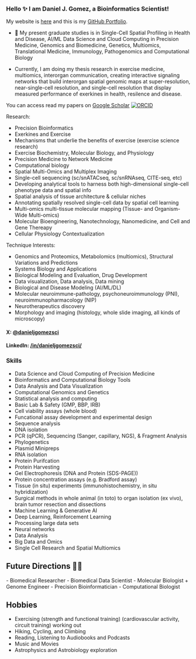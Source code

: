 ### Hello ✨ I am Daniel J. Gomez, a Bioinformatics Scientist!

My website is <a href="https://www.danieljgomez.org"> here</a> and this is my <a href="https://gomezdj.github.io">GitHub Portfolio</a>.

- 🔭 My present graduate studies is in Single-Cell Spatial Profiling in Health and Disease, AI/ML Data Science and Cloud Computing in Precision Medicine, Genomics and Biomedicine, Genetics, Multiomics, Translational Medicine, Immunology, Pathogenomics and Computational Biology

- Currently, I am doing my thesis research in exercise medicine, multiomics, interorgan communication, creating interactive signaling networks that build interorgan spatial genomic maps at super-resolution, near-single-cell resolution, and single-cell resolution that display measured performance of exerkines in health, resilence and disease.

You can access read my papers on [Google Scholar](https://scholar.google.com/citations?user=BcI2h_IAAAAJ&hl=en) [![ORCID](https://img.shields.io/static/v1?label=ORCID&message=0000-0002-8739-5062&color=green&style=flat-square&logo=orcid)]([https://orcid.org/0000-0002-8739-5062](https://orcid.org/0000-0002-5443-1813))

Research:
- Precision Bioinformatics
- Exerkines and Exercise
- Mechanisms that underlie the benefits of exercise (exercise science research)
- Exercise Biochemistry, Molecular Biology, and Physiology
- Precision Medicine to Network Medicine
- Computational biology 
- Spatial Multi-Omics and Multiplex Imaging
- Single-cell sequencing (sc/snATACseq, sc/snRNAseq, CITE-seq, etc)
- Developing analytical tools to harness both high-dimensional single-cell phenotype data and spatial info
- Spatial analysis of tissue architecture & cellular niches
- Annotating spatially resolved single-cell data by spatial cell learning
- Multi-omics multi-tissue molecular mapping (Tissue- and Organism-Wide Multi-omics)
- Molecular Bioengineering, Nanotechnology, Nanomedicine, and Cell and Gene Thereapy
- Cellular Physiology Contextualization 

Technique Interests:
- Genomics and Proteomics, Metabolomics (multiomics), Structural Variations and Predictions
- Systems Biology and Applications 
- Biological Modeling and Evaluation, Drug Development
- Data visualization, Data analysis, Data mining
- Biological and Disease Modeling (AI/ML/DL)
- Molecular neuroimmune-pathology, psychoneuroimmunology (PNI), neuroimmunopharmacology (NIP)
- Neurotherapeutics discovery
- Morphology and imaging (histology, whole slide imaging, all kinds of microscopy)



#### X: [@danieljgomezsci](https://x.com/danieljgomezsci) 
#### LinkedIn: [/in/danieljgomezsci/](https://www.linkedin.com/in/danieljgomezsci) 

### Skills
- Data Science and Cloud Computing of Precision Medicine
- Bioinformatics and Computational Biology Tools
- Data Analysis and Data Visualization
- Computational Genomics and Genetics 
- Statistical analysis and computing
- Basic Lab & Safety (GMP, BBP, IRB)
- Cell viability assays (whole blood)
- Funcational assay development and experimental design
- Sequence analysis
- DNA isolation
- PCR (qPCR), Sequencing (Sanger, capillary, NGS), & Fragment Analysis
- Phylogenetics
- Plasmid Minipreps
- RNA isolation
- Protein Purifcation
- Protein Harvesting
- Gel Electrophoresis (DNA and Protein (SDS-PAGE))
- Protein concentration assays (e.g. Bradford assay)
- Tissue (in situ) experiments (immunohistochemistry, in situ hybridization)
- Surgical methods in whole animal (in toto) to organ isolation (ex vivo), brain tumor resection and dissections
- Machine Learning & Generative AI
- Deep Learning, Reinforcement Learning
- Processing large data sets
- Neural networks
- Data Analysis 
- Big Data and Omics
- Single Cell Research and Spatial Multiomics

<h2>Future Directions &#x1F468;&#x200D;&#x1F4BB;</h2>
- Biomedical Researcher
- Biomedical Data Scientist
- Molecular Biologist + Genome Engineer 
- Precision Bioinformatician 
- Computational Biologist

## Hobbies
- Exercising (strength and functional training) (cardiovascular activity, circuit training) working out
- Hiking, Cycling, and Climbing
- Reading, Listening to Audiobooks and Podcasts
- Music and Movies
- Astrophysics and Astrobiology exploration
	
</html>

